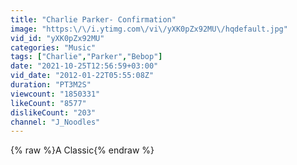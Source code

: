 ```yaml
---
title: "Charlie Parker- Confirmation"
image: "https:\/\/i.ytimg.com\/vi\/yXK0pZx92MU\/hqdefault.jpg"
vid_id: "yXK0pZx92MU"
categories: "Music"
tags: ["Charlie","Parker","Bebop"]
date: "2021-10-25T12:56:59+03:00"
vid_date: "2012-01-22T05:55:08Z"
duration: "PT3M2S"
viewcount: "1850331"
likeCount: "8577"
dislikeCount: "203"
channel: "J_Noodles"
---
```

{% raw %}A Classic{% endraw %}
